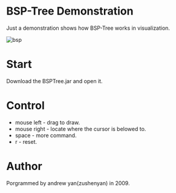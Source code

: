 BSP-Tree Demonstration
======================
Just a demonstration shows how BSP-Tree works in visualization.

![bsp](http://farm4.staticflickr.com/3438/3860587901_0094bfb9d7.jpg)

Start
=====
Download the BSPTree.jar and open it.

Control
=======
* mouse left - drag to draw.
* mouse right - locate where the cursor is belowed to.
* space - more command.
* r - reset.

Author
======
Porgrammed by andrew yan(zushenyan) in 2009.
